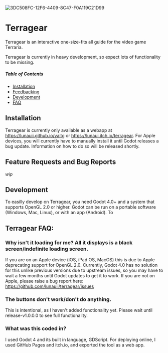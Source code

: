 ![3DC508FC-12F6-4409-8C47-F0A119C21D99](https://github.com/lunauii/terragear/assets/65362444/fa729f38-9e70-427e-bede-b3584c41c138)
# Terragear

Terragear is an interactive one-size-fits all guide for the video game Terraria.

Terragear is currently in heavy development, so expect lots of functionality to be missing.

##### __Table of Contents__
- [Installation](#installation)
- [Feedbacking](#feature-requests-and-bug-reports)
- [Development](#development)
- [FAQ](#terragear-faq)

## Installation
Terragear is currently only available as a webapp at https://lunauii.github.io/yaitg or https://lunaui.itch.io/terragear. For Apple devices, you will currently have to manually install it until Godot releases a bug update. Information on how to do so will be released shortly.

## Feature Requests and Bug Reports
*wip*

## Development
To easilly develop on Terragear, you need Godot 4.0+ and a system that supports OpenGL 2.0 or higher. Godot can be run on a portable software (Windows, Mac, Linux), or with an app (Android). To 

## Terragear FAQ:

### Why isn't it loading for me? All it displays is a black screen/indefinite loading screen.
If you are on an Apple device (iOS, iPad OS, MacOS) this is due to Apple deprecating support for OpenGL 2.0. Currently, Godot 4.0 has no solution for this unlike previous versions due to upstream issues, so you may have to wait a few months until Godot updates to get it to work.
If you are not on Apple, please raise a bug report here: https://github.com/lunauii/terragear/issues

### The buttons don't work/don't do anything.
This is intentional, as I haven't added functionality yet. Please wait until release-v1.0.0.0 to see full functionality.

### What was this coded in?
I used Godot 4 and its built in language, GDScript. For deploying online, I used GitHub Pages and itch.io, and exported the tool as a web app.
